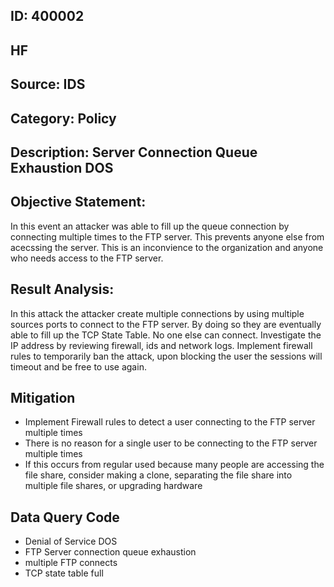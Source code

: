 ## ID: 400002

## HF

## Source: IDS

## Category: Policy

## Description: Server Connection Queue Exhaustion DOS

## Objective Statement:
In this event an attacker was able to fill up the queue connection by connecting multiple times to the FTP server.  This prevents anyone else from acecssing the server.  This is an inconvience to the organization and anyone who needs access to the FTP server.

## Result Analysis:
In this attack the attacker create multiple connections by using multiple sources ports to connect to the FTP server.  By doing so they are eventually able to fill up the TCP State Table. No one else can connect.  Investigate the IP address by reviewing firewall, ids and network logs. Implement firewall rules to temporarily ban the attack, upon blocking the user the sessions will timeout and be free to use again.


## Mitigation
- Implement Firewall rules to detect a user connecting to the FTP server multiple times
- There is no reason for a single user to be connecting to the FTP server multiple times
- If this occurs from regular used because many people are accessing the file share, consider making a clone, separating the file share into multiple file shares, or upgrading hardware

## Data Query Code
- Denial of Service DOS
- FTP Server connection queue exhaustion
- multiple FTP connects
- TCP state table full



